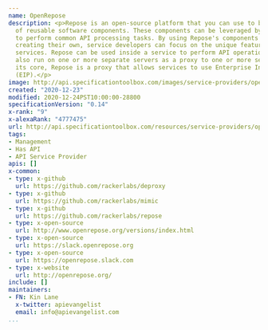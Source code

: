```yaml
---
name: OpenRepose
description: <p>Repose is an open-source platform that you can use to build stacks
  of reusable software components. These components can be leveraged by service developers
  to perform common API processing tasks. By using Repose's components rather than
  creating their own, service developers can focus on the unique features of their
  services. Repose can be used inside a service to perform API operations. It can
  also run on one or more separate servers as a proxy to one or more services. At
  its core, Repose is a proxy that allows services to use Enterprise Integration Patterns
  (EIP).</p>
image: http://api.specificationtoolbox.com/images/service-providers/openrepose.jpg
created: "2020-12-23"
modified: 2020-12-24PST10:00:00-28800
specificationVersion: "0.14"
x-rank: "9"
x-alexaRank: "4777475"
url: http://api.specificationtoolbox.com/resources/service-providers/openrepose/
tags:
- Management
- Has API
- API Service Provider
apis: []
x-common:
- type: x-github
  url: https://github.com/rackerlabs/deproxy
- type: x-github
  url: https://github.com/rackerlabs/mimic
- type: x-github
  url: https://github.com/rackerlabs/repose
- type: x-open-source
  url: http://www.openrepose.org/versions/index.html
- type: x-open-source
  url: https://slack.openrepose.org
- type: x-open-source
  url: https://openrepose.slack.com
- type: x-website
  url: http://openrepose.org/
include: []
maintainers:
- FN: Kin Lane
  x-twitter: apievangelist
  email: info@apievangelist.com
...
```

